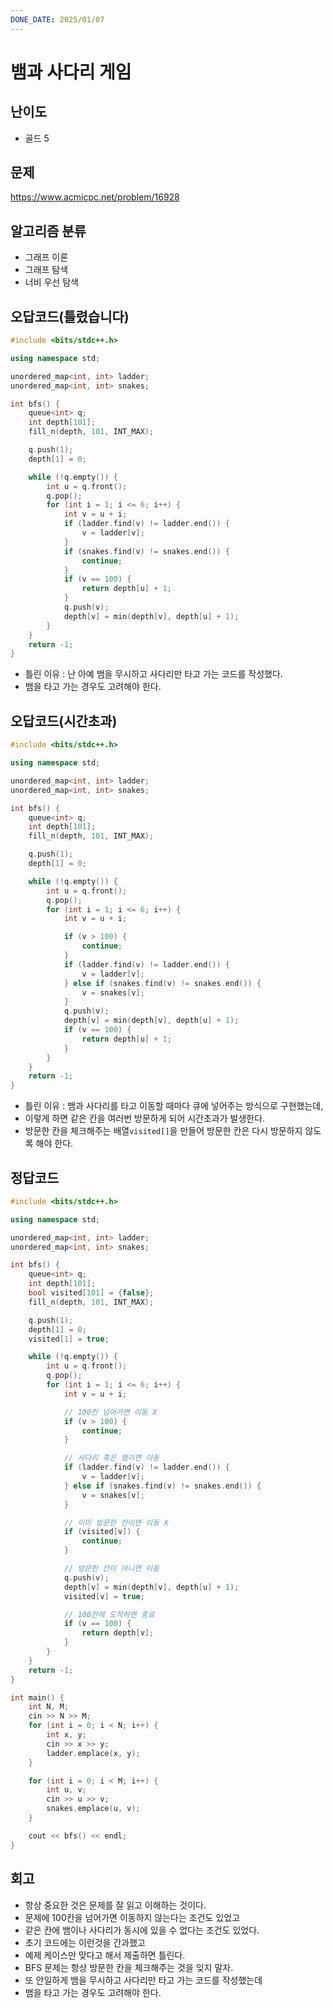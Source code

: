 ```yaml
---
DONE_DATE: 2025/01/07
---
```


# 뱀과 사다리 게임

## 난이도

- 골드 5

## 문제

https://www.acmicpc.net/problem/16928

## 알고리즘 분류

- 그래프 이론
- 그래프 탐색
- 너비 우선 탐색

## 오답코드(틀렸습니다)

```c++
#include <bits/stdc++.h>

using namespace std;

unordered_map<int, int> ladder;
unordered_map<int, int> snakes;

int bfs() {
    queue<int> q;
    int depth[101];
    fill_n(depth, 101, INT_MAX);

    q.push(1);
    depth[1] = 0;

    while (!q.empty()) {
        int u = q.front();
        q.pop();
        for (int i = 1; i <= 6; i++) {
            int v = u + i;
            if (ladder.find(v) != ladder.end()) {
                v = ladder[v];
            }
            if (snakes.find(v) != snakes.end()) {
                continue;
            }
            if (v == 100) {
                return depth[u] + 1;
            }
            q.push(v);
            depth[v] = min(depth[v], depth[u] + 1);
        }
    }
    return -1;
}
```

- 틀린 이유 : 난 아예 뱀을 무시하고 사다리만 타고 가는 코드를 작성했다.
- 뱀을 타고 가는 경우도 고려해야 한다.

## 오답코드(시간초과)

```c++
#include <bits/stdc++.h>

using namespace std;

unordered_map<int, int> ladder;
unordered_map<int, int> snakes;

int bfs() {
    queue<int> q;
    int depth[101];
    fill_n(depth, 101, INT_MAX);

    q.push(1);
    depth[1] = 0;

    while (!q.empty()) {
        int u = q.front();
        q.pop();
        for (int i = 1; i <= 6; i++) {
            int v = u + i;

            if (v > 100) {
                continue;
            }
            if (ladder.find(v) != ladder.end()) {
                v = ladder[v];
            } else if (snakes.find(v) != snakes.end()) {
                v = snakes[v];
            }
            q.push(v);
            depth[v] = min(depth[v], depth[u] + 1);
            if (v == 100) {
                return depth[u] + 1;
            }
        }
    }
    return -1;
}
```

- 틀린 이유 : 뱀과 사다리를 타고 이동할 때마다 큐에 넣어주는 방식으로 구현했는데,
- 이렇게 하면 같은 칸을 여러번 방문하게 되어 시간초과가 발생한다.
- 방문한 칸을 체크해주는 배열`visited[]`을 만들어 방문한 칸은 다시 방문하지 않도록 해야 한다.

## 정답코드

```c++
#include <bits/stdc++.h>

using namespace std;

unordered_map<int, int> ladder;
unordered_map<int, int> snakes;

int bfs() {
    queue<int> q;
    int depth[101];
    bool visited[101] = {false};
    fill_n(depth, 101, INT_MAX);

    q.push(1);
    depth[1] = 0;
    visited[1] = true;

    while (!q.empty()) {
        int u = q.front();
        q.pop();
        for (int i = 1; i <= 6; i++) {
            int v = u + i;

            // 100칸 넘어가면 이동 X
            if (v > 100) {
                continue;
            }

            // 사다리 혹은 뱀이면 이동
            if (ladder.find(v) != ladder.end()) {
                v = ladder[v];
            } else if (snakes.find(v) != snakes.end()) {
                v = snakes[v];
            }

            // 이미 방문한 칸이면 이동 X
            if (visited[v]) {
                continue;
            }

            // 방문한 칸이 아니면 이동
            q.push(v);
            depth[v] = min(depth[v], depth[u] + 1);
            visited[v] = true;

            // 100칸에 도착하면 종료
            if (v == 100) {
                return depth[v];
            }
        }
    }
    return -1;
}

int main() {
    int N, M;
    cin >> N >> M;
    for (int i = 0; i < N; i++) {
        int x, y;
        cin >> x >> y;
        ladder.emplace(x, y);
    }

    for (int i = 0; i < M; i++) {
        int u, v;
        cin >> u >> v;
        snakes.emplace(u, v);
    }

    cout << bfs() << endl;
}

```

## 회고

- 항상 중요한 것은 문제를 잘 읽고 이해하는 것이다.
- 문제에 100칸을 넘어가면 이동하지 않는다는 조건도 있었고
- 같은 칸에 뱀이나 사다리가 동시에 있을 수 없다는 조건도 있었다.
- 초기 코드에는 이런것을 간과했고
- 예제 케이스만 맞다고 해서 제출하면 틀린다.
- BFS 문제는 항상 방문한 칸을 체크해주는 것을 잊지 말자.
- 또 안일하게 뱀을 무시하고 사다리만 타고 가는 코드를 작성했는데
- 뱀을 타고 가는 경우도 고려해야 한다.



